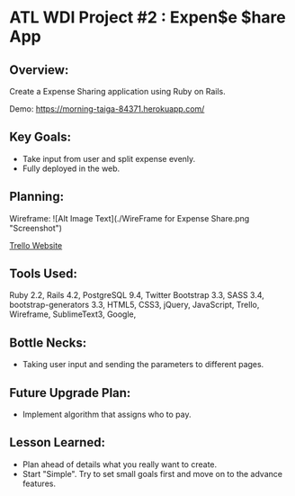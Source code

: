 # ATL WDI Project #2 : Expen$e $hare App  
  
  
## **Overview:**  

Create a Expense Sharing application using Ruby on Rails. 

Demo: <https://morning-taiga-84371.herokuapp.com/>
	
## **Key Goals:**

- Take input from user and split expense evenly.
- Fully deployed in the web.
 
## **Planning**: 

Wireframe: 
![Alt Image Text](./WireFrame for Expense Share.png "Screenshot")

[Trello Website](https://trello.com/b/nfEm0AEK/project-expense-share)

## **Tools Used:**

Ruby 2.2,
Rails 4.2,
PostgreSQL 9.4,
Twitter Bootstrap 3.3,
SASS 3.4,
bootstrap-generators 3.3,
HTML5, CSS3, jQuery, JavaScript,
Trello, Wireframe, SublimeText3, Google,

## **Bottle Necks:**

- Taking user input and sending the parameters to different pages.

## **Future Upgrade Plan:**

* Implement algorithm that assigns who to pay.

## **Lesson Learned:**  
 
 
- Plan ahead of details what you really want to create. 
- Start "Simple". Try to set small goals first and move on to the advance features.